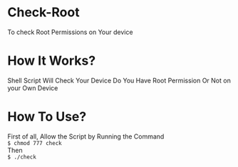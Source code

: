 # Check-Root
To check Root Permissions on Your device

# How It Works?
Shell Script Will Check Your Device Do You Have Root Permission Or Not on your Own Device

# How To Use?
First of all, Allow the Script by Running the Command
<br>`$ chmod 777 check`
<br>Then<br>
`$ ./check`

